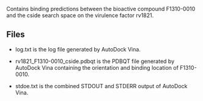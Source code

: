 Contains binding predictions between the bioactive compound F1310-0010 and the cside search space on the virulence factor rv1821.

## Files

- log.txt is the log file generated by AutoDock Vina.

- rv1821_F1310-0010_cside.pdbqt is the PDBQT file generated by AutoDock Vina containing the orientation and binding location of F1310-0010.

- stdoe.txt is the combined STDOUT and STDERR output of AutoDock Vina.


